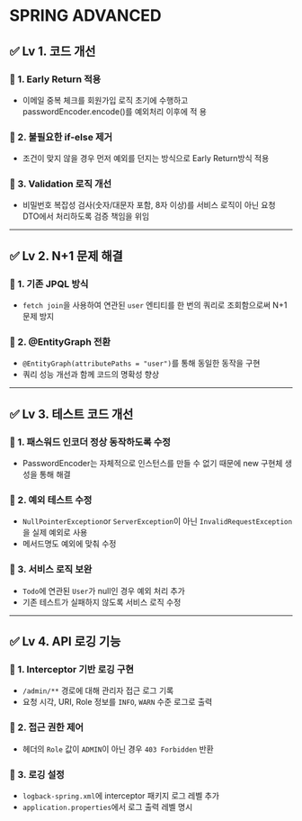 # SPRING ADVANCED

## ✅ Lv 1. 코드 개선

### 📌 1. Early Return 적용
- 이메일 중복 체크를 회원가입 로직 초기에 수행하고 passwordEncoder.encode()를 예외처리 이후에 적   용 
### 📌 2. 불필요한 if-else 제거
- 조건이 맞지 않을 경우 먼저 예외를 던지는 방식으로 Early Return방식 적용 

### 📌 3. Validation 로직 개선
-  비밀번호 복잡성 검사(숫자/대문자 포함, 8자 이상)를 서비스 로직이 아닌 요청 DTO에서 처리하도록 검증 책임을 위임

---

## ✅ Lv 2. N+1 문제 해결

### 📌 1. 기존 JPQL 방식
- `fetch join`을 사용하여 연관된 `user` 엔티티를 한 번의 쿼리로 조회함으로써 N+1 문제 방지

### 📌 2. @EntityGraph 전환
- `@EntityGraph(attributePaths = "user")`를 통해 동일한 동작을 구현
- 쿼리 성능 개선과 함께 코드의 명확성 향상

---

## ✅ Lv 3. 테스트 코드 개선
### 📌 1. 패스워드 인코더 정상 동작하도록 수정
- PasswordEncoder는 자체적으로 인스턴스를 만들 수 없기 때문에 new 구현체 생성을 통해 해결

### 📌 2. 예외 테스트 수정
- `NullPointerException`or `ServerException`이 아닌 `InvalidRequestException`을 실제 예외로 사용
- 메서드명도 예외에 맞춰 수정

### 📌 3. 서비스 로직 보완
- `Todo`에 연관된 `User`가 null인 경우 예외 처리 추가
- 기존 테스트가 실패하지 않도록 서비스 로직 수정

---

## ✅ Lv 4. API 로깅 기능

### 📌 1. Interceptor 기반 로깅 구현
- `/admin/**` 경로에 대해 관리자 접근 로그 기록
- 요청 시각, URI, Role 정보를 `INFO`, `WARN` 수준 로그로 출력

### 📌 2. 접근 권한 제어
- 헤더의 `Role` 값이 `ADMIN`이 아닌 경우 `403 Forbidden` 반환

### 📌 3. 로깅 설정
- `logback-spring.xml`에 interceptor 패키지 로그 레벨 추가
- `application.properties`에서 로그 출력 레벨 명시

